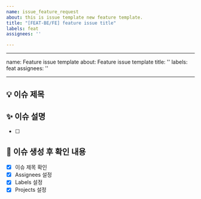 ```yaml
---
name: issue_feature_request
about: this is issue template new feature template.
title: "[FEAT-BE/FE] feature issue title"
labels: feat
assignees: ''

---
```


---
name: Feature issue template
about: Feature issue template
title: ''
labels: feat
assignees: ''

---

## 💡 이슈 제목


## ✨ 이슈 설명
- [ ] 

## 🎯 이슈 생성 후 확인 내용
- [x] 이슈 제목 확인 
- [x] Assignees 설정 
- [x] Labels 설정 
- [x] Projects 설정
